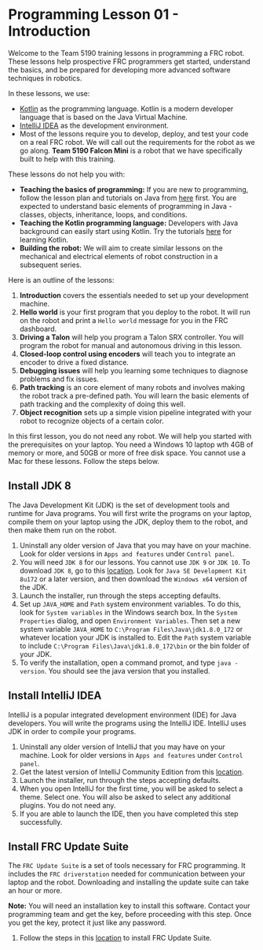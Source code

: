 # Programming Lesson 01 - Introduction

Welcome to the Team 5190 training lessons in programming a FRC robot. These lessons help prospective FRC programmers get started, understand the basics, and be prepared for developing more advanced software techniques in robotics.

In these lessons, we use:

* [Kotlin](http://kotlinlang.org) as the programming language. Kotlin is a modern developer language that is based on the Java Virtual Machine.
* [IntelliJ IDEA](http://jetbrains.com) as the development environment.
* Most of the lessons require you to develop, deploy, and test your code on a real FRC robot. We will call out the requirements for the robot as we go along. **Team 5190 Falcon Mini** is a robot that we have specifically built to help with this training.

These lessons do not help you with:

* **Teaching the basics of programming:** If you are new to programming, follow the lesson plan and tutorials on Java from [here](https://docs.oracle.com/javase/tutorial/java/) first. You are expected to understand basic elements of programming in Java - classes, objects, inheritance, loops, and conditions.
* **Teaching the Kotlin programming language:** Developers with Java background can easily start using Kotlin. Try the tutorials [here](https://kotlinlang.org/docs/tutorials/) for learning Kotlin.
* **Building the robot:** We will aim to create similar lessons on the mechanical and electrical elements of robot construction in a subsequent series.

Here is an outline of the lessons:

1. **Introduction** covers the essentials needed to set up your development machine.
1. **Hello world** is your first program that you deploy to the robot. It will run on the robot and print a `Hello world` message for you in the FRC dashboard.
1. **Driving a Talon** will help you program a Talon SRX controller. You will program the robot for manual and autonomous driving in this lesson.
1. **Closed-loop control using encoders** will teach you to integrate an encoder to drive a fixed distance.
1. **Debugging issues** will help you learning some techniques to diagnose problems and fix issues.
1. **Path tracking** is an core element of many robots and involves making the robot track a pre-defined path. You will learn the basic elements of path tracking and the complexity of doing this well.
1. **Object recognition** sets up a simple vision pipeline integrated with your robot to recognize objects of a certain color.

In this first lesson, you do not need any robot. We will help you started with the prerequisites on your laptop. You need a Windows 10 laptop wth 4GB of memory or more, and 50GB or more of free disk space. You cannot use a Mac for these lessons. Follow the steps below.

## Install JDK 8

The Java Development Kit (JDK) is the set of development tools and runtime for Java programs. You will first write the programs on your laptop, compile them on your laptop using the JDK, deploy them to the robot, and then make them run on the robot.

1. Uninstall any older version of Java that you may have on your machine. Look for older versions in `Apps and features` under `Control panel`.
1. You will need `JDK 8` for our lessons. You cannot use `JDK 9` or `JDK 10`. To download `JDK 8`, go to this [location](http://www.oracle.com/technetwork/java/javase/downloads/jdk8-downloads-2133151.html). Look for `Java SE Development Kit 8u172` or a later version, and then download the `Windows x64` version of the JDK.
1. Launch the installer, run through the steps accepting defaults.
1. Set up `JAVA_HOME` and `Path` system environment variables. To do this, look for `System variables` in the Windows search box. In the `System Properties` dialog, and open `Environment Variables`. Then set a new system variable `JAVA_HOME` to `C:\Program Files\Java\jdk1.8.0_172` or whatever location your JDK is installed to. Edit the `Path` system variable to include `C:\Program Files\Java\jdk1.8.0_172\bin` or the bin folder of your JDK.
1. To verify the installation, open a command promot, and type `java -version`. You should see the java version that you installed.

## Install IntelliJ IDEA

IntelliJ is a popular integrated development environment (IDE) for Java developers. You will write the programs using the IntelliJ IDE. IntelliJ uses JDK in order to compile your programs.

1. Uninstall any older version of IntelliJ that you may have on your machine. Look for older versions in `Apps and features` under `Control panel`.
1. Get the latest version of IntelliJ Community Edition from this [location](https://www.jetbrains.com/idea/download/#section=windows).
1. Launch the installer, run through the steps accepting defaults.
1. When you open IntelliJ for the first time, you will be asked to select a theme. Select one. You will also be asked to select any additional plugins. You do not need any.
1. If you are able to launch the IDE, then you have completed this step successfully.

## Install FRC Update Suite

The `FRC Update Suite` is a set of tools necessary for FRC programming. It includes the `FRC driverstation` needed for communication between your laptop and the robot. Downloading and installing the update suite can take an hour or more.

**Note:** You will need an installation key to install this software. Contact your programming team and get the key, before proceeding with this step. Once you get the key, protect it just like any password.

1. Follow the steps in this [location](https://wpilib.screenstepslive.com/s/currentCS/m/getting_started/l/599670-installing-the-frc-update-suite-all-languages) to install FRC Update Suite.

